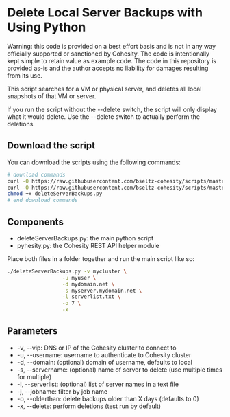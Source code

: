 # Delete Local Server Backups with  Using Python

Warning: this code is provided on a best effort basis and is not in any way officially supported or sanctioned by Cohesity. The code is intentionally kept simple to retain value as example code. The code in this repository is provided as-is and the author accepts no liability for damages resulting from its use.

This script searches for a VM or physical server, and deletes all local snapshots of that VM or server.

If you run the script without the --delete switch, the script will only display what it would delete. Use the --delete switch to actually perform the deletions.

## Download the script

You can download the scripts using the following commands:

```bash
# download commands
curl -O https://raw.githubusercontent.com/bseltz-cohesity/scripts/master/python/deleteServerBackups/deleteServerBackups.py
curl -O https://raw.githubusercontent.com/bseltz-cohesity/scripts/master/python/pyhesity.py
chmod +x deleteServerBackups.py
# end download commands
```

## Components

* deleteServerBackups.py: the main python script
* pyhesity.py: the Cohesity REST API helper module

Place both files in a folder together and run the main script like so:

```bash
./deleteServerBackups.py -v mycluster \
                  -u myuser \
                  -d mydomain.net \
                  -s myserver.mydomain.net \
                  -l serverlist.txt \
                  -o 7 \
                  -x
```

## Parameters

* -v, --vip: DNS or IP of the Cohesity cluster to connect to
* -u, --username: username to authenticate to Cohesity cluster
* -d, --domain: (optional) domain of username, defaults to local
* -s, --servername: (optional) name of server to delete (use multiple times for multiple)
* -l, --serverlist: (optional) list of server names in a text file
* -j, --jobname: filter by job name
* -o, --olderthan: delete backups older than X days (defaults to 0)
* -x, --delete: perform deletions (test run by default)
